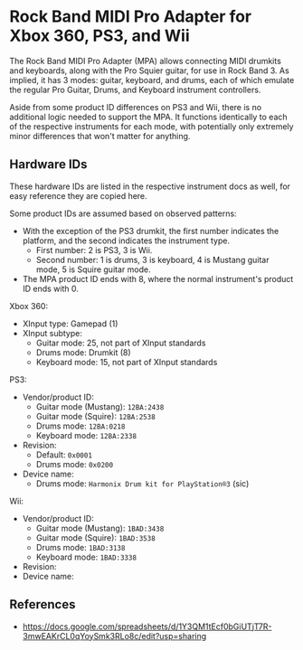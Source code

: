 # Rock Band MIDI Pro Adapter for Xbox 360, PS3, and Wii

The Rock Band MIDI Pro Adapter (MPA) allows connecting MIDI drumkits and keyboards, along with the Pro Squier guitar, for use in Rock Band 3. As implied, it has 3 modes: guitar, keyboard, and drums, each of which emulate the regular Pro Guitar, Drums, and Keyboard instrument controllers.

Aside from some product ID differences on PS3 and Wii, there is no additional logic needed to support the MPA. It functions identically to each of the respective instruments for each mode, with potentially only extremely minor differences that won't matter for anything.

## Hardware IDs

These hardware IDs are listed in the respective instrument docs as well, for easy reference they are copied here.

Some product IDs are assumed based on observed patterns:

- With the exception of the PS3 drumkit, the first number indicates the platform, and the second indicates the instrument type.
  - First number: 2 is PS3, 3 is Wii.
  - Second number: 1 is drums, 3 is keyboard, 4 is Mustang guitar mode, 5 is Squire guitar mode.
- The MPA product ID ends with 8, where the normal instrument's product ID ends with 0.

Xbox 360:

- XInput type: Gamepad (1)
- XInput subtype:
  - Guitar mode: 25, not part of XInput standards
  - Drums mode: Drumkit (8)
  - Keyboard mode: 15, not part of XInput standards

PS3:

- Vendor/product ID:
  - Guitar mode (Mustang): `12BA:2438`
  - Guitar mode (Squire): `12BA:2538`
  - Drums mode: `12BA:0218`
  - Keyboard mode: `12BA:2338`
- Revision:
  - Default: `0x0001`
  - Drums mode: `0x0200`
- Device name:
  - Drums mode: `Harmonix Drum kit for PlayStation®3` (sic)

Wii:

- Vendor/product ID:
  - Guitar mode (Mustang): `1BAD:3438`
  - Guitar mode (Squire): `1BAD:3538`
  - Drums mode: `1BAD:3138`
  - Keyboard mode: `1BAD:3338`
- Revision:
- Device name:

## References

- https://docs.google.com/spreadsheets/d/1Y3QM1tEcf0bGiUTjT7R-3mwEAKrCL0qYoySmk3RLo8c/edit?usp=sharing
